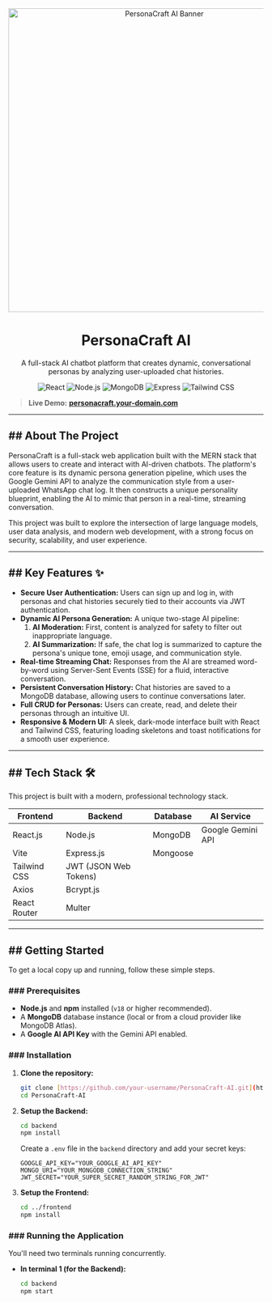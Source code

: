 <div align="center">
  <img src="https://share.google/images/azayPz6FlUSlL5qyR" alt="PersonaCraft AI Banner" width="600"/>
  <h1>PersonaCraft AI</h1>
  <p>
    A full-stack AI chatbot platform that creates dynamic, conversational personas by analyzing user-uploaded chat histories.
  </p>
  
  <p>
    <img src="https://img.shields.io/badge/React-20232A?style=for-the-badge&logo=react&logoColor=61DAFB" alt="React"/>
    <img src="https://img.shields.io/badge/Node.js-339933?style=for-the-badge&logo=nodedotjs&logoColor=white" alt="Node.js"/>
    <img src="https://img.shields.io/badge/MongoDB-4EA94B?style=for-the-badge&logo=mongodb&logoColor=white" alt="MongoDB"/>
    <img src="https://img.shields.io/badge/Express.js-000000?style=for-the-badge&logo=express&logoColor=white" alt="Express"/>
    <img src="https://img.shields.io/badge/Tailwind_CSS-38B2AC?style=for-the-badge&logo=tailwindcss&logoColor=white" alt="Tailwind CSS"/>
  </p>
</div>


> **Live Demo:** [**personacraft.your-domain.com**](https://personacraft.your-domain.com)

---
## ## About The Project

PersonaCraft is a full-stack web application built with the MERN stack that allows users to create and interact with AI-driven chatbots. The platform's core feature is its dynamic persona generation pipeline, which uses the Google Gemini API to analyze the communication style from a user-uploaded WhatsApp chat log. It then constructs a unique personality blueprint, enabling the AI to mimic that person in a real-time, streaming conversation.

This project was built to explore the intersection of large language models, user data analysis, and modern web development, with a strong focus on security, scalability, and user experience.

---
## ## Key Features ✨

* **Secure User Authentication:** Users can sign up and log in, with personas and chat histories securely tied to their accounts via JWT authentication.
* **Dynamic AI Persona Generation:** A unique two-stage AI pipeline:
    1.  **AI Moderation:** First, content is analyzed for safety to filter out inappropriate language.
    2.  **AI Summarization:** If safe, the chat log is summarized to capture the persona's unique tone, emoji usage, and communication style.
* **Real-time Streaming Chat:** Responses from the AI are streamed word-by-word using Server-Sent Events (SSE) for a fluid, interactive conversation.
* **Persistent Conversation History:** Chat histories are saved to a MongoDB database, allowing users to continue conversations later.
* **Full CRUD for Personas:** Users can create, read, and delete their personas through an intuitive UI.
* **Responsive & Modern UI:** A sleek, dark-mode interface built with React and Tailwind CSS, featuring loading skeletons and toast notifications for a smooth user experience.

---
## ## Tech Stack 🛠️

This project is built with a modern, professional technology stack.

| Frontend              | Backend                 | Database      | AI Service           |
|-----------------------|-------------------------|---------------|----------------------|
| React.js              | Node.js                 | MongoDB       | Google Gemini API    |
| Vite                  | Express.js              | Mongoose      |                      |
| Tailwind CSS          | JWT (JSON Web Tokens)   |               |                      |
| Axios                 | Bcrypt.js               |               |                      |
| React Router          | Multer                  |               |                      |

---
## ## Getting Started

To get a local copy up and running, follow these simple steps.

### ### Prerequisites
* **Node.js** and **npm** installed (`v18` or higher recommended).
* A **MongoDB** database instance (local or from a cloud provider like MongoDB Atlas).
* A **Google AI API Key** with the Gemini API enabled.

### ### Installation

1.  **Clone the repository:**
    ```sh
    git clone [https://github.com/your-username/PersonaCraft-AI.git](https://github.com/your-username/PersonaCraft-AI.git)
    cd PersonaCraft-AI
    ```
2.  **Setup the Backend:**
    ```sh
    cd backend
    npm install
    ```
    Create a `.env` file in the `backend` directory and add your secret keys:
    ```
    GOOGLE_API_KEY="YOUR_GOOGLE_AI_API_KEY"
    MONGO_URI="YOUR_MONGODB_CONNECTION_STRING"
    JWT_SECRET="YOUR_SUPER_SECRET_RANDOM_STRING_FOR_JWT"
    ```
3.  **Setup the Frontend:**
    ```sh
    cd ../frontend
    npm install
    ```

### ### Running the Application
You'll need two terminals running concurrently.

* **In terminal 1 (for the Backend):**
  ```sh
  cd backend
  npm start
